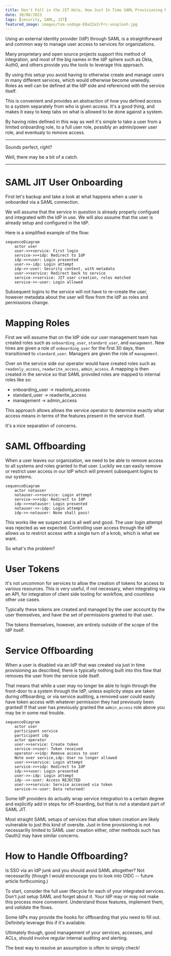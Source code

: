 ```yaml
---
title: Don't Fall in the JIT Hole, How Just In Time SAML Provisioning May Be Opening Up Your Organization to Attack
date: 30/08/2023
tags: [security, SAML, JIT]
featured_image: images/tom-sodoge-E8aZ2aIrFrc-unsplash.jpg
---
```


Using an external identity provider (IdP) through SAML is a straightforward and common
way to manage user access to services for organizations.

Many proprietary and open source projects support this method of integration,
and most of the big names in the IdP sphere such as Okta, Auth0, and others provide 
you the tools to leverage this approach.

By using this setup you avoid having to otherwise create and manage users in
many different services, which would otherwise become unwiedly.  
Roles as well can be defined at the IdP side and referenced with the service itself.  

This is convenient and provides an abstraction of *how* you defined access to
a system separately from *who* is given access.  It's a good thing, and
makes it easy to keep tabs on what is allowed to be done against a
system.

By having roles defined in this way as well it's simple to take a user from a
limited onboarding role, to a full user role, possibly an admin/power user
role, and eventualy to remove access.

---

Sounds perfect, right?

Well, there may be a bit of a catch.

---

# SAML JIT User Onboarding
First let's backup and take a look at what happens when a user is
onboarded via a SAML connection.

We will assume that the service in question is already properly configued and
integrated with the IdP in use.  We will also assume that the user is already
setup and configured in the IdP.

Here is a simplified example of the flow:

```mermaid
sequenceDiagram
    actor user
    user->>+service: First login
    service->>+idp: Redirect to IdP
    idp->>+user: Login presented
    user->>-idp: Login attempt 
    idp->>-user: Security context, with metadata
    user->>service: Redirect back to service
    service->>service: JIT user creation, roles matched
    service->>-user: Login allowed
```

Subsequent logins to the service will not have to re-create the user, however
metadata about the user will flow from the IdP as roles and permissions
change.

# Mapping Roles

First we will assume that on the IdP side our user management team has created roles such 
as `onboarding_user`, `standard_user`, and `management`.
New hires are given a role of `onboarding_user` for the first 30 days, then
transitioned to `standard_user`.  Managers are given the role of `management`.

Over on the service side our operator would have created roles such as
`readonly_access`, `readwrite_access`, `admin_access`.  A mapping is then
created in the service so that SAML provided roles are mapped to internal
roles like so:

* onboarding_user -> readonly_access
* standard_user -> readwrite_access
* management -> admin_access

This approach allows allows the service operator to determine exactly what access means in terms of
the features present in the service itself.

It's a nice separation of concerns.

# SAML Offboarding

When a user leaves our organization, we need to be able to remove access to
all systems and roles granted to that user.  Luckily we can easily remove or
restrict user access in our IdP which will prevent subsequent logins to our
systems.

```mermaid
sequenceDiagram
    actor notauser
    notauser->>+service: Login attempt
    service->>+idp: Redirect to IdP
    idp->>+notauser: Login presented
    notauser->>-idp: Login attempt
    idp->>-notauser: None shall pass!
```

This works like we suspect and is all well and good.  The user login attempt
was rejected as we expected.  Controlling user access
through the IdP allows us to restrict access with a single turn of a knob,
which is what we want.

So what's the problem?

# User Tokens

It's not uncommon for services to allow the creation of tokens for access to
various resources.  This is very useful, if not necessary, when integrating via an API, for
integration of client side tooling for workflow, and countless other use
cases.

Typically these tokens are created and managed by the user account by the user
themselves, and have the set of permissions granted to that user.

The tokens themselves, however, are entirely outside of the scope of the IdP itself.

# Service Offboarding

When a user is disabled via an IdP that was created via just in time
provisioning as described, there is typically
nothing built into this flow that removes the user from the service side
itself.

That means that while a user may no longer be able to login through the
front-door to a system through the IdP, unless explicity steps are taken
during offboarding, or via service auditing, a removed user could easily have
token access with whatever permission they had previously been granted!  If
that user has previously granted the `admin_access` role above you may be in
some real trouble.

```mermaid
sequenceDiagram
    actor user
    participant service
    participant idp
    actor operator
    user->>service: Create token
    service->>user: Token received
    operator->>idp: Remove access to user
    Note over service,idp: User no longer allowed
    user->>+service: Login attempt
    service->>+idp: Redirect to IdP
    idp->>+user: Login presented
    user->>-idp: Login attempt 
    idp-->>-user: Access REJECTED
    user->>+service: Service accessed via token
    service->>-user: Data returned!
```

Some IdP providers do actually wrap service integration to a certain degree
and explicitly add in steps for off-boarding, but that is *not* a standard
part of SAML JIT. 

Most straight SAML setups of services that allow token creation are likely
vulnerable to just this kind of oversite.  Just in time provisioning is not
necessarilly limited to SAML user creation either, other methods such has
Oauth2 may have similar concerns.

# How to Handle Offboarding?

Is SSO via an IdP junk and you should avoid SAML altogether?  Not
necessarilly (though I would encourage you to look into OIDC -- future article forthcoming.)

To start, consider the full user lifecycle for each of your integrated
services.  Don't just setup SAML and forget about it.  Your IdP may or may not
make this process more convenient.  Understand those features, implement them,
and _validate_ the flows.

Some IdPs may provide the hooks for offboarding that you need to fill out.  Definitely leverage this if it's available.

Ultimately though, good management of your services, accesses, and ACLs,
should involve regular internal auditing and alerting.

The best way to resolve an assumption is often to simply check!
